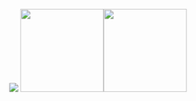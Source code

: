 ![](https://hit.yhype.me/github/profile?user_id=19584197)
<a href="https://www.linkedin.com/in/sagar-p/"><img height="150px" src="https://github-readme-stats.vercel.app/api?username=kb-perbyte&hide_border=true&show_icons=true&include_all_commits=true&count_private=true&theme=tokyonight" /><!-- wi*quL3fcV --><img height="150px" src="https://github-readme-stats.vercel.app/api/top-langs/?username=kb-perbyte&hide_border=true&layout=compact&theme=tokyonight" /></a>
